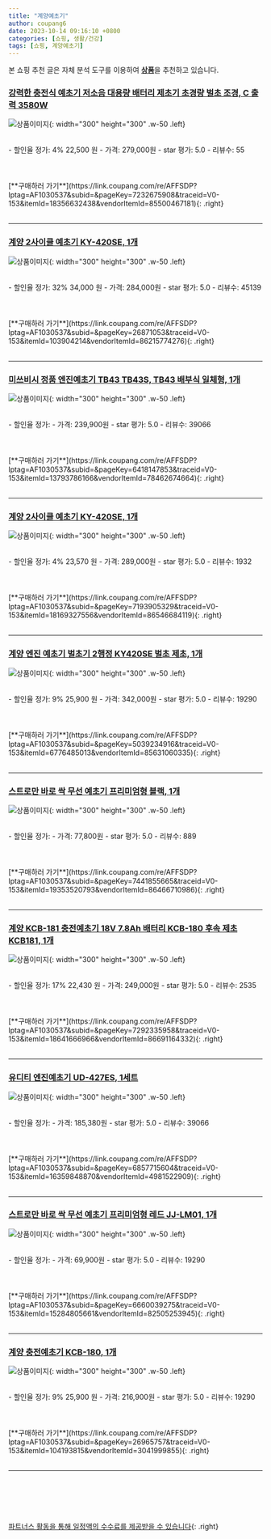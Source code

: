 ```yaml
---
title: "계양예초기"
author: coupang6
date: 2023-10-14 09:16:10 +0800
categories: [쇼핑, 생활/건강]
tags: [쇼핑, 계양예초기]
---
```


본 쇼핑 추천 글은 자체 분석 도구를 이용하여 [**상품**](https://link.coupang.com/a/bao1ui)을 추천하고 있습니다.

### [강력한 충전식 예초기 저소음 대용량 배터리 제초기 초경량 벌초 조경, C 출력 3580W](https://link.coupang.com/re/AFFSDP?lptag=AF1030537&subid=&pageKey=7232675908&traceid=V0-153&itemId=18356632438&vendorItemId=85500467181)

![상품이미지](https://thumbnail9.coupangcdn.com/thumbnails/remote/230x230ex/image/vendor_inventory/3feb/e6dc08b4b00fb260d370b2ae700d259882c8615e0cd875398c0653fa3a13.jpg){: width="300" height="300" .w-50 .left}


<br>
- 할인율 정가: 4%  22,500   원
- 가격: 279,000원
- star 평가: 5.0
- 리뷰수: 55
<br>
<br>
<br>
<br>
[**구매하러 가기**](https://link.coupang.com/re/AFFSDP?lptag=AF1030537&subid=&pageKey=7232675908&traceid=V0-153&itemId=18356632438&vendorItemId=85500467181){: .right}
<br>
<br>

---

### [계양 2사이클 예초기 KY-420SE, 1개](https://link.coupang.com/re/AFFSDP?lptag=AF1030537&subid=&pageKey=26871053&traceid=V0-153&itemId=103904214&vendorItemId=86215774276)

![상품이미지](https://thumbnail10.coupangcdn.com/thumbnails/remote/230x230ex/image/vendor_inventory/8181/a3bd1c5ed190187604db224909c3b7707e3e600557cc680e53d8faa3d57f.jpg){: width="300" height="300" .w-50 .left}


<br>
- 할인율 정가: 32%  34,000   원
- 가격: 284,000원
- star 평가: 5.0
- 리뷰수: 45139
<br>
<br>
<br>
<br>
[**구매하러 가기**](https://link.coupang.com/re/AFFSDP?lptag=AF1030537&subid=&pageKey=26871053&traceid=V0-153&itemId=103904214&vendorItemId=86215774276){: .right}
<br>
<br>

---

### [미쓰비시 정품 엔진예초기 TB43 TB43S, TB43 배부식 일체형, 1개](https://link.coupang.com/re/AFFSDP?lptag=AF1030537&subid=&pageKey=6418147853&traceid=V0-153&itemId=13793786166&vendorItemId=78462674664)

![상품이미지](https://thumbnail9.coupangcdn.com/thumbnails/remote/230x230ex/image/vendor_inventory/9bd9/56f1c0e8c1f31c8f1e336c94361e85c1dc7cd7713d0b250ab675909a38ca.jpg){: width="300" height="300" .w-50 .left}


<br>
- 할인율 정가: 
- 가격: 239,900원
- star 평가: 5.0
- 리뷰수: 39066
<br>
<br>
<br>
<br>
[**구매하러 가기**](https://link.coupang.com/re/AFFSDP?lptag=AF1030537&subid=&pageKey=6418147853&traceid=V0-153&itemId=13793786166&vendorItemId=78462674664){: .right}
<br>
<br>

---

### [계양 2사이클 예초기 KY-420SE, 1개](https://link.coupang.com/re/AFFSDP?lptag=AF1030537&subid=&pageKey=7193905329&traceid=V0-153&itemId=18169327556&vendorItemId=86546684119)

![상품이미지](https://thumbnail7.coupangcdn.com/thumbnails/remote/230x230ex/image/vendor_inventory/8a78/f43831a3838b6b4120edfec3f8f4f10988169f258b0219e6c0c8d900a0e0.jpg){: width="300" height="300" .w-50 .left}


<br>
- 할인율 정가: 4%  23,570   원
- 가격: 289,000원
- star 평가: 5.0
- 리뷰수: 1932
<br>
<br>
<br>
<br>
[**구매하러 가기**](https://link.coupang.com/re/AFFSDP?lptag=AF1030537&subid=&pageKey=7193905329&traceid=V0-153&itemId=18169327556&vendorItemId=86546684119){: .right}
<br>
<br>

---

### [계양 엔진 예초기 벌초기 2행정 KY420SE 벌초 제초, 1개](https://link.coupang.com/re/AFFSDP?lptag=AF1030537&subid=&pageKey=5039234916&traceid=V0-153&itemId=6776485013&vendorItemId=85631060335)

![상품이미지](https://thumbnail8.coupangcdn.com/thumbnails/remote/230x230ex/image/vendor_inventory/fd51/73e768987e666c6073edeb267f1db4adbd78144e86cdb83c1dee383b2e74.png){: width="300" height="300" .w-50 .left}


<br>
- 할인율 정가: 9%  25,900   원
- 가격: 342,000원
- star 평가: 5.0
- 리뷰수: 19290
<br>
<br>
<br>
<br>
[**구매하러 가기**](https://link.coupang.com/re/AFFSDP?lptag=AF1030537&subid=&pageKey=5039234916&traceid=V0-153&itemId=6776485013&vendorItemId=85631060335){: .right}
<br>
<br>

---

### [스트로만 바로 싹 무선 예초기 프리미엄형 블랙, 1개](https://link.coupang.com/re/AFFSDP?lptag=AF1030537&subid=&pageKey=7441855665&traceid=V0-153&itemId=19353520793&vendorItemId=86466710986)

![상품이미지](https://thumbnail10.coupangcdn.com/thumbnails/remote/230x230ex/image/retail/images/2023/07/04/9/4/3a4dd7b1-55ff-4da8-85eb-572cd0f98bb3.jpg){: width="300" height="300" .w-50 .left}


<br>
- 할인율 정가: 
- 가격: 77,800원
- star 평가: 5.0
- 리뷰수: 889
<br>
<br>
<br>
<br>
[**구매하러 가기**](https://link.coupang.com/re/AFFSDP?lptag=AF1030537&subid=&pageKey=7441855665&traceid=V0-153&itemId=19353520793&vendorItemId=86466710986){: .right}
<br>
<br>

---

### [계양 KCB-181 충전예초기 18V 7.8Ah 배터리 KCB-180 후속 제초 KCB181, 1개](https://link.coupang.com/re/AFFSDP?lptag=AF1030537&subid=&pageKey=7292335958&traceid=V0-153&itemId=18641666966&vendorItemId=86691164332)

![상품이미지](https://thumbnail9.coupangcdn.com/thumbnails/remote/230x230ex/image/vendor_inventory/aa44/f485292e5e0e990fb7999701daa97776b6b9f169853932b8cf14fbafe04f.jpg){: width="300" height="300" .w-50 .left}


<br>
- 할인율 정가: 17%  22,430   원
- 가격: 249,000원
- star 평가: 5.0
- 리뷰수: 2535
<br>
<br>
<br>
<br>
[**구매하러 가기**](https://link.coupang.com/re/AFFSDP?lptag=AF1030537&subid=&pageKey=7292335958&traceid=V0-153&itemId=18641666966&vendorItemId=86691164332){: .right}
<br>
<br>

---

### [유디티 엔진예초기 UD-427ES, 1세트](https://link.coupang.com/re/AFFSDP?lptag=AF1030537&subid=&pageKey=6857715604&traceid=V0-153&itemId=16359848870&vendorItemId=4981522909)

![상품이미지](https://thumbnail8.coupangcdn.com/thumbnails/remote/230x230ex/image/vendor_inventory/aa94/11a53fb2ec45007e769a9233e00db48e9a01003282dddd8173132c04d9b4.jpg){: width="300" height="300" .w-50 .left}


<br>
- 할인율 정가: 
- 가격: 185,380원
- star 평가: 5.0
- 리뷰수: 39066
<br>
<br>
<br>
<br>
[**구매하러 가기**](https://link.coupang.com/re/AFFSDP?lptag=AF1030537&subid=&pageKey=6857715604&traceid=V0-153&itemId=16359848870&vendorItemId=4981522909){: .right}
<br>
<br>

---

### [스트로만 바로 싹 무선 예초기 프리미엄형 레드 JJ-LM01, 1개](https://link.coupang.com/re/AFFSDP?lptag=AF1030537&subid=&pageKey=6660039275&traceid=V0-153&itemId=15284805661&vendorItemId=82505253945)

![상품이미지](https://thumbnail9.coupangcdn.com/thumbnails/remote/230x230ex/image/retail/images/2022/07/21/18/6/df00cda7-94e2-4692-9a2e-494e434b445c.jpg){: width="300" height="300" .w-50 .left}


<br>
- 할인율 정가: 
- 가격: 69,900원
- star 평가: 5.0
- 리뷰수: 19290
<br>
<br>
<br>
<br>
[**구매하러 가기**](https://link.coupang.com/re/AFFSDP?lptag=AF1030537&subid=&pageKey=6660039275&traceid=V0-153&itemId=15284805661&vendorItemId=82505253945){: .right}
<br>
<br>

---

### [계양 충전예초기 KCB-180, 1개](https://link.coupang.com/re/AFFSDP?lptag=AF1030537&subid=&pageKey=26965757&traceid=V0-153&itemId=104193815&vendorItemId=3041999855)

![상품이미지](https://thumbnail7.coupangcdn.com/thumbnails/remote/230x230ex/image/vendor_inventory/d482/26f34287c2a8453aeb1f7e1017ce242294922356c1fbc3e93007c6339ea7.jpg){: width="300" height="300" .w-50 .left}


<br>
- 할인율 정가: 9%  25,900   원
- 가격: 216,900원
- star 평가: 5.0
- 리뷰수: 19290
<br>
<br>
<br>
<br>
[**구매하러 가기**](https://link.coupang.com/re/AFFSDP?lptag=AF1030537&subid=&pageKey=26965757&traceid=V0-153&itemId=104193815&vendorItemId=3041999855){: .right}
<br>
<br>

---
<br><br><br><br><br> [파트너스 활동을 통해 일정액의 수수료를 제공받을 수 있습니다](https://link.coupang.com/a/bao1ui){: .right}